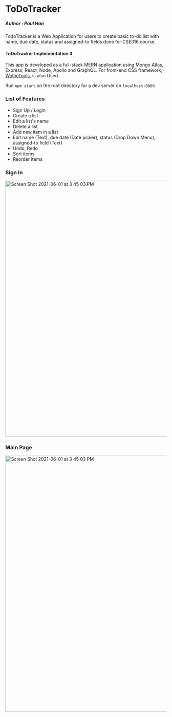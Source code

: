 # ToDoTracker
##### Author : Paul Han

TodoTracker is a Web Application for users to create basic to-do list with name, due date, status and assigned-to fields done for CSE316 course. 


#### ToDoTracker Implementation 3

This app is developed as a full-stack MERN application using Mongo Atlas, Express, React, Node, Apollo and GraphQL. For front-end CSS framework, [WolfieTools](https://wolfie-tools-frontend.github.io/#/), is also Used.

Run `npm start` on the root directory for a dev server on `localhost:8080`.

### List of Features
* Sign Up / Login
* Create a list
* Edit a list's name
* Delete a list
* Add new item in a list
* Edit name (Text), due date (Date picker), status (Drop Down Menu), assigned-to field (Text)
* Undo, Redo
* Sort items
* Reorder items


### Sign In
<img width="800" alt="Screen Shot 2021-06-01 at 3 45 03 PM" src="https://user-images.githubusercontent.com/75316771/121563809-c767db00-c9e8-11eb-85ef-795a2af0529c.PNG">

### Main Page
<img width="800" alt="Screen Shot 2021-06-01 at 3 45 03 PM" src="https://user-images.githubusercontent.com/75316771/121563543-81127c00-c9e8-11eb-87fe-94e6716bf77e.PNG">



